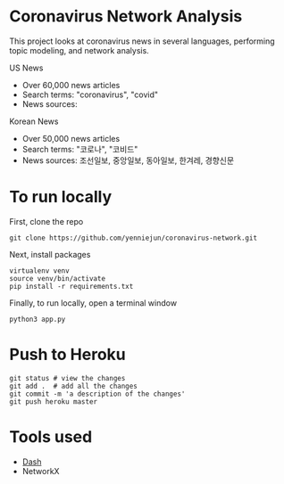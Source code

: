 # Coronavirus Network Analysis
This project looks at coronavirus news in several languages, performing topic modeling, and network analysis.

US News
* Over 60,000 news articles 
* Search terms: "coronavirus", "covid"
* News sources: 

Korean News
* Over 50,000 news articles
* Search terms: "코로나", "코비드"
* News sources: 조선일보, 중앙일보, 동아일보, 한겨레, 경향신문

# To run locally
First, clone the repo
```
git clone https://github.com/yenniejun/coronavirus-network.git
```

Next, install packages
```
virtualenv venv
source venv/bin/activate
pip install -r requirements.txt
```

Finally, to run locally, open a terminal window
```
python3 app.py
```

# Push to Heroku
```
git status # view the changes
git add .  # add all the changes
git commit -m 'a description of the changes'
git push heroku master
```

# Tools used
* [Dash](https://dash.plotly.com/deployment)
* NetworkX

